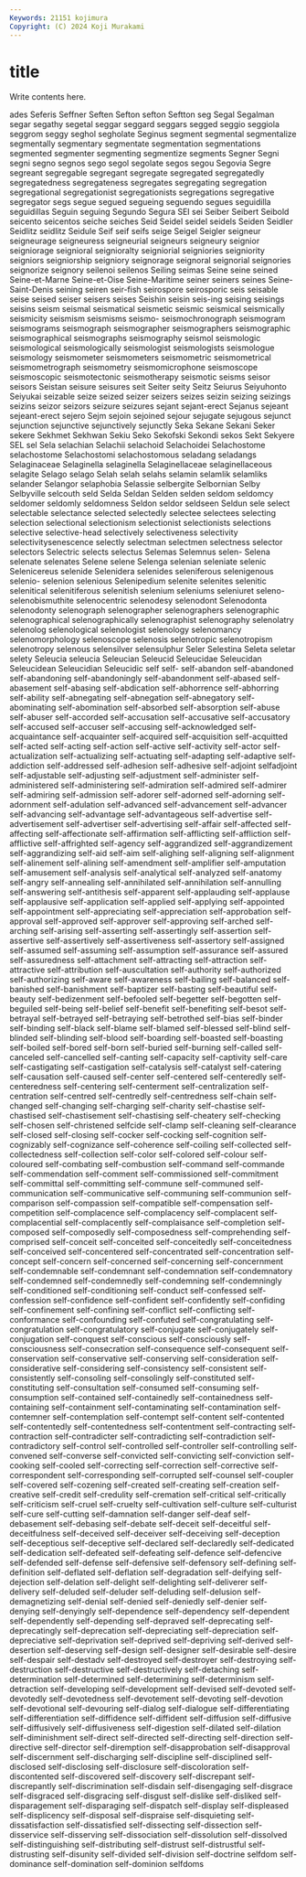 ```yaml
---
Keywords: 21151 kojimura
Copyright: (C) 2024 Koji Murakami
---
```


# title

Write contents here.



ades Seferis Seffner Seften Sefton sefton Seftton seg Segal Segalman
segar segathy segetal seggar seggard seggars segged seggio seggiola seggrom
seggy seghol segholate Seginus segment segmental segmentalize segmentally segmentary segmentate
segmentation segmentations segmented segmenter segmenting segmentize segments Segner Segni segni
segno segnos sego segol segolate segos segou Segovia Segre segreant
segregable segregant segregate segregated segregatedly segregatedness segregateness segregates segregating segregation
segregational segregationist segregationists segregations segregative segregator segs segue segued segueing
seguendo segues seguidilla seguidillas Seguin seguing Segundo Segura SEI sei
Seiber Seibert Seibold seicento seicentos seiche seiches Seid Seidel seidel
seidels Seiden Seidler Seidlitz seidlitz Seidule Seif seif seifs seige
Seigel Seigler seigneur seigneurage seigneuress seigneurial seigneurs seigneury seignior seigniorage
seignioral seignioralty seigniorial seigniories seigniority seigniors seigniorship seigniory seignorage seignoral
seignorial seignories seignorize seignory seilenoi seilenos Seiling seimas Seine seine
seined Seine-et-Marne Seine-et-Oise Seine-Maritime seiner seiners seines Seine-Saint-Denis seining seiren
seir-fish seirospore seirosporic seis seisable seise seised seiser seisers seises
Seishin seisin seis-ing seising seisings seisins seism seismal seismatical seismetic
seismic seismical seismically seismicity seismism seismisms seismo- seismochronograph seismogram seismograms
seismograph seismographer seismographers seismographic seismographical seismographs seismography seismol seismologic seismological
seismologically seismologist seismologists seismologue seismology seismometer seismometers seismometric seismometrical seismometrograph
seismometry seismomicrophone seismoscope seismoscopic seismotectonic seismotherapy seismotic seisms seisor seisors
Seistan seisure seisures seit Seiter seity Seitz Seiurus Seiyuhonto Seiyukai
seizable seize seized seizer seizers seizes seizin seizing seizings seizins
seizor seizors seizure seizures sejant sejant-erect Sejanus sejeant sejeant-erect sejero
Sejm sejoin sejoined sejour sejugate sejugous sejunct sejunction sejunctive sejunctively
sejunctly Seka Sekane Sekani Seker sekere Sekhmet Sekhwan Sekiu Seko
Sekofski Sekondi sekos Sekt Sekyere SEL sel Sela selachian Selachii
selachoid Selachoidei Selachostome selachostome Selachostomi selachostomous seladang seladangs Selaginaceae Selaginella
selaginella Selaginellaceae selaginellaceous selagite Selago selago Selah selah selahs selamin
selamlik selamliks selander Selangor selaphobia Selassie selbergite Selbornian Selby Selbyville
selcouth seld Selda Seldan Selden selden seldom seldomcy seldomer seldomly
seldomness Seldon seldor seldseen Seldun sele select selectable selectance selected
selectedly selectee selectees selecting selection selectional selectionism selectionist selectionists selections
selective selective-head selectively selectiveness selectivity selectivitysenescence selectly selectman selectmen selectness
selector selectors Selectric selects selectus Selemas Selemnus selen- Selena selenate
selenates Selene selene Selenga selenian seleniate selenic Selenicereus selenide Selenidera
selenides seleniferous selenigenous selenio- selenion selenious Selenipedium selenite selenites selenitic
selenitical selenitiferous selenitish selenium seleniums seleniuret seleno- selenobismuthite selenocentric selenodesy
selenodont Selenodonta selenodonty selenograph selenographer selenographers selenographic selenographical selenographically selenographist
selenography selenolatry selenolog selenological selenologist selenology selenomancy selenomorphology selenoscope selenosis
selenotropic selenotropism selenotropy selenous selensilver selensulphur Seler Selestina Seleta seletar
selety Seleucia seleucia Seleucian Seleucid Seleucidae Seleucidan Seleucidean Seleucidian Seleucidic
self self- self-abandon self-abandoned self-abandoning self-abandoningly self-abandonment self-abased self-abasement self-abasing
self-abdication self-abhorrence self-abhorring self-ability self-abnegating self-abnegation self-abnegatory self-abominating self-abomination self-absorbed
self-absorption self-abuse self-abuser self-accorded self-accusation self-accusative self-accusatory self-accused self-accuser self-accusing
self-acknowledged self-acquaintance self-acquainter self-acquired self-acquisition self-acquitted self-acted self-acting self-action self-active
self-activity self-actor self-actualization self-actualizing self-actuating self-adapting self-adaptive self-addiction self-addressed self-adhesion
self-adhesive self-adjoint selfadjoint self-adjustable self-adjusting self-adjustment self-administer self-administered self-administering self-admiration
self-admired self-admirer self-admiring self-admission self-adorer self-adorned self-adorning self-adornment self-adulation self-advanced
self-advancement self-advancer self-advancing self-advantage self-advantageous self-advertise self-advertisement self-advertiser self-advertising self-affair
self-affected self-affecting self-affectionate self-affirmation self-afflicting self-affliction self-afflictive self-affrighted self-agency self-aggrandized
self-aggrandizement self-aggrandizing self-aid self-aim self-alighing self-aligning self-alignment self-alinement self-alining self-amendment
self-amplifier self-amputation self-amusement self-analysis self-analytical self-analyzed self-anatomy self-angry self-annealing self-annihilated
self-annihilation self-annulling self-answering self-antithesis self-apparent self-applauding self-applause self-applausive self-application self-applied
self-applying self-appointed self-appointment self-appreciating self-appreciation self-approbation self-approval self-approved self-approver self-approving
self-arched self-arching self-arising self-asserting self-assertingly self-assertion self-assertive self-assertively self-assertiveness self-assertory
self-assigned self-assumed self-assuming self-assumption self-assurance self-assured self-assuredness self-attachment self-attracting self-attraction
self-attractive self-attribution self-auscultation self-authority self-authorized self-authorizing self-aware self-awareness self-bailing self-balanced
self-banished self-banishment self-baptizer self-basting self-beautiful self-beauty self-bedizenment self-befooled self-begetter self-begotten
self-beguiled self-being self-belief self-benefit self-benefiting self-besot self-betrayal self-betrayed self-betraying self-betrothed
self-bias self-binder self-binding self-black self-blame self-blamed self-blessed self-blind self-blinded self-blinding
self-blood self-boarding self-boasted self-boasting self-boiled self-bored self-born self-buried self-burning self-called
self-canceled self-cancelled self-canting self-capacity self-captivity self-care self-castigating self-castigation self-catalysis self-catalyst
self-catering self-causation self-caused self-center self-centered self-centeredly self-centeredness self-centering self-centerment self-centralization
self-centration self-centred self-centredly self-centredness self-chain self-changed self-changing self-charging self-charity self-chastise
self-chastised self-chastisement self-chastising self-cheatery self-checking self-chosen self-christened selfcide self-clamp self-cleaning
self-clearance self-closed self-closing self-cocker self-cocking self-cognition self-cognizably self-cognizance self-coherence self-coiling
self-collected self-collectedness self-collection self-color self-colored self-colour self-coloured self-combating self-combustion self-command
self-commande self-commendation self-comment self-commissioned self-commitment self-committal self-committing self-commune self-communed self-communication
self-communicative self-communing self-communion self-comparison self-compassion self-compatible self-compensation self-competition self-complacence self-complacency
self-complacent self-complacential self-complacently self-complaisance self-completion self-composed self-composedly self-composedness self-comprehending self-comprised
self-conceit self-conceited self-conceitedly self-conceitedness self-conceived self-concentered self-concentrated self-concentration self-concept self-concern
self-concerned self-concerning self-concernment self-condemnable self-condemnant self-condemnation self-condemnatory self-condemned self-condemnedly self-condemning
self-condemningly self-conditioned self-conditioning self-conduct self-confessed self-confession self-confidence self-confident self-confidently self-confiding
self-confinement self-confining self-conflict self-conflicting self-conformance self-confounding self-confuted self-congratulating self-congratulation self-congratulatory
self-conjugate self-conjugately self-conjugation self-conquest self-conscious self-consciously self-consciousness self-consecration self-consequence self-consequent
self-conservation self-conservative self-conserving self-consideration self-considerative self-considering self-consistency self-consistent self-consistently self-consoling
self-consolingly self-constituted self-constituting self-consultation self-consumed self-consuming self-consumption self-contained self-containedly self-containedness
self-containing self-containment self-contaminating self-contamination self-contemner self-contemplation self-contempt self-content self-contented self-contentedly
self-contentedness self-contentment self-contracting self-contraction self-contradicter self-contradicting self-contradiction self-contradictory self-control self-controlled
self-controller self-controlling self-convened self-converse self-convicted self-convicting self-conviction self-cooking self-cooled self-correcting
self-correction self-corrective self-correspondent self-corresponding self-corrupted self-counsel self-coupler self-covered self-cozening self-created
self-creating self-creation self-creative self-credit self-credulity self-cremation self-critical self-critically self-criticism self-cruel
self-cruelty self-cultivation self-culture self-culturist self-cure self-cutting self-damnation self-danger self-deaf self-debasement
self-debasing self-debate self-deceit self-deceitful self-deceitfulness self-deceived self-deceiver self-deceiving self-deception self-deceptious
self-deceptive self-declared self-declaredly self-dedicated self-dedication self-defeated self-defeating self-defence self-defencive self-defended
self-defense self-defensive self-defensory self-defining self-definition self-deflated self-deflation self-degradation self-deifying self-dejection
self-delation self-delight self-delighting self-deliverer self-delivery self-deluded self-deluder self-deluding self-delusion self-demagnetizing
self-denial self-denied self-deniedly self-denier self-denying self-denyingly self-dependence self-dependency self-dependent self-dependently
self-depending self-depraved self-deprecating self-deprecatingly self-deprecation self-depreciating self-depreciation self-depreciative self-deprivation self-deprived
self-depriving self-derived self-desertion self-deserving self-design self-designer self-desirable self-desire self-despair self-destadv
self-destroyed self-destroyer self-destroying self-destruction self-destructive self-destructively self-detaching self-determination self-determined self-determining
self-determinism self-detraction self-developing self-development self-devised self-devoted self-devotedly self-devotedness self-devotement self-devoting
self-devotion self-devotional self-devouring self-dialog self-dialogue self-differentiating self-differentiation self-diffidence self-diffident self-diffusion
self-diffusive self-diffusively self-diffusiveness self-digestion self-dilated self-dilation self-diminishment self-direct self-directed self-directing
self-direction self-directive self-director self-diremption self-disapprobation self-disapproval self-discernment self-discharging self-discipline self-disciplined
self-disclosed self-disclosing self-disclosure self-discoloration self-discontented self-discovered self-discovery self-discrepant self-discrepantly self-discrimination
self-disdain self-disengaging self-disgrace self-disgraced self-disgracing self-disgust self-dislike self-disliked self-disparagement self-disparaging
self-dispatch self-display self-displeased self-displicency self-disposal self-dispraise self-disquieting self-dissatisfaction self-dissatisfied self-dissecting
self-dissection self-disservice self-disserving self-dissociation self-dissolution self-dissolved self-distinguishing self-distributing self-distrust self-distrustful
self-distrusting self-disunity self-divided self-division self-doctrine selfdom self-dominance self-domination self-dominion selfdoms
